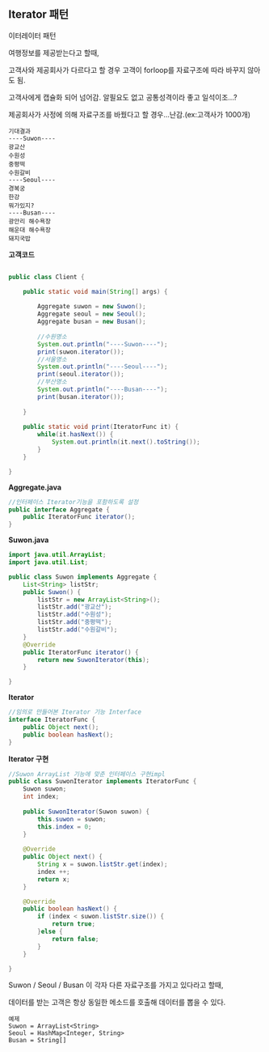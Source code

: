 ## Iterator 패턴
이터레이터 패턴

여행정보를 제공받는다고 할때, 

고객사와 제공회사가 다르다고 할 경우 고객이 forloop를 자료구조에 따라 바꾸지 않아도 됨.

고객사에게 캡슐화 되어 넘어감. 알필요도 없고 공통성격이라 좋고 일석이조...?

제공회사가 사정에 의해 자료구조를 바꿨다고 할 경우...난감.(ex:고객사가 1000개)


    기대결과
    ----Suwon----
	광교산
	수원성
	중평떡
	수원갈비
	----Seoul----
	경복궁
	한강
	뭐가있지?
	----Busan----
	광안리 해수욕장
	해운대 해수욕장
	돼지국밥
**고객코드**
```java

public class Client {

	public static void main(String[] args) {
		
		Aggregate suwon = new Suwon();
		Aggregate seoul = new Seoul();
		Aggregate busan = new Busan();
		
		//수원명소 
		System.out.println("----Suwon----");
		print(suwon.iterator());
		//서울명소
		System.out.println("----Seoul----");
		print(seoul.iterator());
		//부산명소
		System.out.println("----Busan----");
		print(busan.iterator());
		
	}
	
	public static void print(IteratorFunc it) {
		while(it.hasNext()) {
			System.out.println(it.next().toString());
		}
	}

}
```

**Aggregate.java**
```java
//인터페이스 Iterator기능을 포함하도록 설정
public interface Aggregate {
	public IteratorFunc iterator();
}
```

**Suwon.java**
```java
import java.util.ArrayList;
import java.util.List;

public class Suwon implements Aggregate {
	List<String> listStr;
	public Suwon() {
		listStr = new ArrayList<String>();
		listStr.add("광교산");
		listStr.add("수원성");
		listStr.add("중평떡");
		listStr.add("수원갈비");
	}
	@Override
	public IteratorFunc iterator() {
		return new SuwonIterator(this);
	}

}
```
**Iterator**
```java
//임의로 만들어본 Iterator 기능 Interface
interface IteratorFunc {
	public Object next();
	public boolean hasNext();
}
```


**Iterator 구현**
```java
//Suwon ArrayList 기능에 맞춘 인터페이스 구현impl
public class SuwonIterator implements IteratorFunc {
	Suwon suwon;
	int index;
	
	public SuwonIterator(Suwon suwon) {
		this.suwon = suwon;
		this.index = 0;
	}
	
	@Override
	public Object next() {
		String x = suwon.listStr.get(index);
		index ++;
		return x;
	}

	@Override
	public boolean hasNext() {
		if (index < suwon.listStr.size()) {
			return true;
		}else {
			return false;
		}
	}

}
```

Suwon / Seoul / Busan 이 각자 다른 자료구조를 가지고 있다라고 할때,

데이터를 받는 고객은 항상 동일한 메소드를 호출해 데이터를 뽑을 수 있다.

    예제
    Suwon = ArrayList<String>
    Seoul = HashMap<Integer, String>
    Busan = String[]
